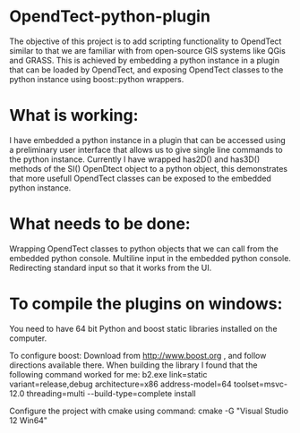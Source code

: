 # OpendTect-python-plugin
The objective of this project is to add scripting functionality to OpendTect similar to that we are familiar with from open-source GIS systems like QGis and GRASS.
This is achieved by embedding a python instance in a plugin that can be loaded by OpendTect, and exposing OpendTect classes to the python instance using boost::python wrappers.

# What is working:
I have embedded a python instance in a plugin that can be accessed using a preliminary user interface that allows us to give single line commands to the python instance.
Currently I have wrapped has2D() and has3D() methods of the SI() OpenDtect object to a python object, this demonstrates that more usefull OpendTect classes can be exposed to the embedded python instance.

# What needs to be done:
Wrapping OpendTect classes to python objects that we can call from the embedded python console.
Multiline input in the embedded python console.
Redirecting standard input so that it works from the UI.

# To compile the plugins on windows:
You need to have 64 bit Python and boost static libraries installed on the computer.

To configure boost:
Download from http://www.boost.org , and follow directions available there.
When building the library I found that the following command worked for me:
b2.exe link=static variant=release,debug architecture=x86 address-model=64 toolset=msvc-12.0 threading=multi --build-type=complete install

Configure the project with cmake using command: cmake -G "Visual Studio 12 Win64" <root dir>
